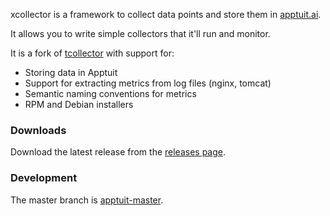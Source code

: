 xcollector is a framework to collect data points and store them in [apptuit.ai](https://apptuit.ai).

It allows you to write simple collectors that it'll run and monitor. 

It is a fork of [tcollector](https://github.com/OpenTSDB/tcollector) with support for:
* Storing data in Apptuit
* Support for extracting metrics from log files (nginx, tomcat)
* Semantic naming conventions for metrics
* RPM and Debian installers

### Downloads
Download the latest release from the [releases page](https://github.com/ApptuitAI/xcollector/releases).

### Development
The master branch is [apptuit-master](https://github.com/ApptuitAI/xcollector/tree/apptuit-master).
